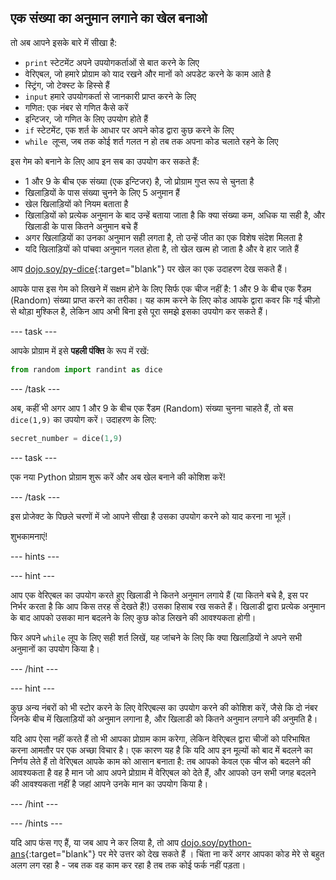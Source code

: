 ## एक संख्या का अनुमान लगाने का खेल बनाओ

तो अब आपने इसके बारे में सीखा है:
  * `print` स्टेटमेंट अपने उपयोगकर्ताओं से बात करने के लिए
  * वेरिएबल, जो हमारे प्रोग्राम को याद रखने और मानों को अपडेट करने के काम आते है
  * स्ट्रिंग, जो टेक्स्ट के हिस्से हैं
  * `input` हमारे उपयोगकर्ता से जानकारी प्राप्त करने के लिए
  * गणित: एक नंबर से गणित कैसे करें
  * इन्टिजर, जो गणित के लिए उपयोग होते हैं
  * `if` स्टेटमेंट, एक शर्त के आधार पर अपने कोड द्वारा कुछ करने के लिए
  * `while `लूप्स, जब तक कोई शर्त गलत न हो तब तक अपना कोड चलाते रहने के लिए

इस गेम को बनाने के लिए आप इन सब का उपयोग कर सकते हैं:
  * 1 और 9 के बीच एक संख्या (एक इन्टिजर) है, जो प्रोग्राम गुप्त रूप से चुनता है
  * खिलाड़ियों के पास संख्या चुनने के लिए 5 अनुमान हैं
  * खेल खिलाड़ियों को नियम बताता है
  * खिलाड़ियों को प्रत्येक अनुमान के बाद उन्हें बताया जाता है कि क्या संख्या कम, अधिक या सही है, और खिलाडी के पास कितने अनुमान बचे हैं
  * अगर खिलाड़ियों का उनका अनुमान सही लगता है, तो उन्हें जीत का एक विशेष संदेश मिलता है
  * यदि खिलाड़ियों को पांचवा अनुमान गलत होता है, तो खेल खत्म हो जाता है और वे हार जाते हैं

आप [dojo.soy/py-dice](http://dojo.soy/py-dice){:target="blank"} पर खेल का एक उदाहरण देख सकते हैं।

आपके पास इस गेम को लिखने में सक्षम होने के लिए सिर्फ एक चीज नहीं है: 1 और 9 के बीच एक रैंडम (Random) संख्या प्राप्त करने का तरीका। यह काम करने के लिए कोड आपके द्वारा कवर कि गई चीज़ो से थोड़ा मुश्किल है, लेकिन आप अभी बिना इसे पूरा समझे इसका उपयोग कर सकते हैं।

--- task ---

आपके प्रोग्राम में इसे **पहली पंक्ति** के रूप में रखें:

```python
from random import randint as dice
```

--- /task ---

अब, कहीं भी अगर आप 1 और 9 के बीच एक रैंडम (Random) संख्या चुनना चाहते हैं, तो बस `dice(1,9)` का उपयोग करें। उदाहरण के लिए:

```python
secret_number = dice(1,9)
```

--- task ---

एक नया Python प्रोग्राम शुरू करें और अब खेल बनाने की कोशिश करें!

--- /task ---

इस प्रोजेक्ट के पिछले चरणों में जो आपने सीखा है उसका उपयोग करने को याद करना ना भूलें।

शुभकामनाएं!

--- hints ---

--- hint ---

आप एक वेरिएबल का उपयोग करते हुए खिलाडी ने कितने अनुमान लगाये हैं (या कितने बचे है, इस पर निर्भर करता है कि आप किस तरह से देखते हैं!) उसका हिसाब रख सकते हैं। खिलाडी द्वारा प्रत्येक अनुमान के बाद आपको उसका मान बदलने के लिए कुछ कोड लिखने की आवश्यकता होगी।

फिर अपने `while` लूप के लिए सही शर्त लिखें, यह जांचने के लिए कि क्या खिलाड़ियों ने अपने सभी अनुमानों का उपयोग किया है।

--- /hint ---

--- hint ---

कुछ अन्य नंबरों को भी स्टोर करने के लिए वेरिएबल्स का उपयोग करने की कोशिश करें, जैसे कि दो नंबर जिनके बीच में खिलाड़ियों को अनुमान लगाना है, और खिलाडी को कितने अनुमान लगाने की अनुमति है।

यदि आप ऐसा नहीं करते हैं तो भी आपका प्रोग्राम काम करेगा, लेकिन वेरिएबल द्वारा चीजों को परिभाषित करना आमतौर पर एक अच्छा विचार है। एक कारण यह है कि यदि आप इन मूल्यों को बाद में बदलने का निर्णय लेते हैं तो वेरिएबल आपके काम को आसान बनाता है: तब आपको केवल एक चीज को बदलने की आवश्यकता है वह है मान जो आप अपने प्रोग्राम में वेरिएबल को देते हैं, और आपको उन सभी जगह बदलने की आवश्यकता नहीं है जहां आपने उनके मान का उपयोग किया है।

--- /hint ---

--- /hints ---

यदि आप फंस गए हैं, या जब आप ने कर लिया है, तो आप [ dojo.soy/python-ans](http://dojo.soy/python-ans){:target="blank"} पर मेरे उत्तर को देख सकते हैं । चिंता ना करें अगर आपका कोड मेरे से बहुत अलग लग रहा है - जब तक वह काम कर रहा है तब तक कोई फर्क नहीं पड़ता।